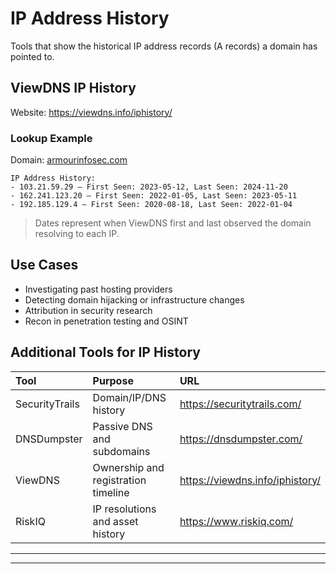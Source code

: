 # IP Address History

Tools that show the historical IP address records (A records) a domain has pointed to.

## ViewDNS IP History

Website: https://viewdns.info/iphistory/

### Lookup Example

Domain: [armourinfosec.com](https://armourinfosec.com)

```
IP Address History:
- 103.21.59.29 – First Seen: 2023-05-12, Last Seen: 2024-11-20
- 162.241.123.20 – First Seen: 2022-01-05, Last Seen: 2023-05-11
- 192.185.129.4 – First Seen: 2020-08-18, Last Seen: 2022-01-04
```

> Dates represent when ViewDNS first and last observed the domain resolving to each IP.

## Use Cases

- Investigating past hosting providers  
- Detecting domain hijacking or infrastructure changes  
- Attribution in security research  
- Recon in penetration testing and OSINT  

## Additional Tools for IP History

| Tool           | Purpose                             | URL                             |
| :------------- | :---------------------------------- | :------------------------------ |
| SecurityTrails | Domain/IP/DNS history               | https://securitytrails.com/     |
| DNSDumpster    | Passive DNS and subdomains          | https://dnsdumpster.com/        |
| ViewDNS        | Ownership and registration timeline | https://viewdns.info/iphistory/ |
| RiskIQ         | IP resolutions and asset history    | https://www.riskiq.com/         |

---
---
